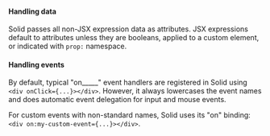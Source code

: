 <h4 id="solid-handling-data">Handling data</h4>

Solid passes all non-JSX expression data as attributes. JSX expressions default to attributes unless they are booleans, applied to a custom element, or indicated with `prop:` namespace.

<h4 id="solid-handling-events">Handling events</h4>

By default, typical "on_____" event handlers are registered in Solid using `<div onClick={...}></div>`. However, it always lowercases the event names and does automatic event delegation for input and mouse events.

For custom events with non-standard names, Solid uses its "on" binding: `<div on:my-custom-event={...}></div>`.
